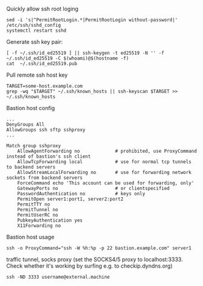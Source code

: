 
Quickly allow ssh root loging

    sed -i 's|^PermitRootLogin.*|PermitRootLogin without-password|' /etc/ssh/sshd_config
    systemctl restart sshd


Generate ssh key pair:

    [ -f ~/.ssh/id_ed25519 ] || ssh-keygen -t ed25519 -N '' -f ~/.ssh/id_ed25519 -C $(whoami)@$(hostname -f)
    cat  ~/.ssh/id_ed25519.pub


Pull remote ssh host key

    TARGET=some-host.example.com
    grep -wq "$TARGET" ~/.ssh/known_hosts || ssh-keyscan $TARGET >> ~/.ssh/known_hosts

Bastion host config

    ...
    DenyGroups All
    AllowGroups ssh sftp sshproxy
    ...

    Match group sshproxy
        AllowAgentForwarding no             # prohibited, use ProxyCommand instead of bastion's ssh client 
        AllowTcpForwarding local            # use for normal tcp tunnels to backend servers
        AllowStreamLocalForwarding no       # use for forwarding network sockets from backend servers
        ForceCommand echo 'This account can be used for forwarding, only'
        GatewayPorts no                     # or clientspecified
        PasswordAuthentication no           # keys only
        PermitOpen server1:port1, server2:port2
        PermitTTY no    
        PermitTunnel no    
        PermitUserRC no    
        PubkeyAuthentication yes 
        X11Forwarding no

Bastion host usage

    ssh -o ProxyCommand="ssh -W %h:%p -p 22 bastion.example.com" server1 

traffic tunnel, socks proxy (set the SOCKS4/5 proxy to localhost:3333. Check
whether it's working by surfing e.g. to checkip.dyndns.org)

    ssh -ND 3333 username@external.machine

